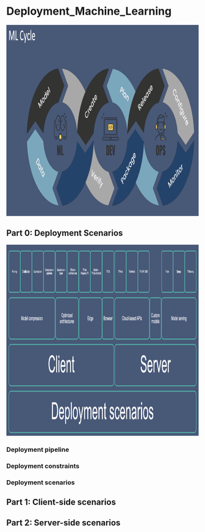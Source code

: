 # Deployment_Machine_Learning
<img src="assets/mlops.png" height="500" width="1000">

## Part 0: Deployment Scenarios
<img src="assets/deployment_scanarios.png" height="500" width="1000">

### Deployment pipeline

### Deployment constraints

### Deployment scenarios

## Part 1: Client-side scenarios

## Part 2: Server-side scenarios
